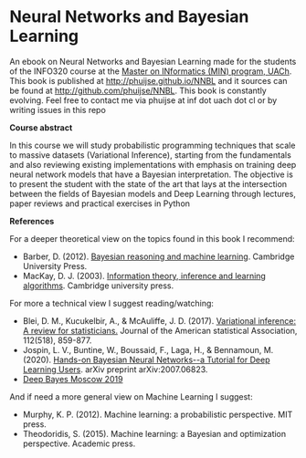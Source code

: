 # Neural Networks and Bayesian Learning

An ebook on Neural Networks and Bayesian Learning made for the students of the INFO320 course at the [Master on INformatics (MIN) program, UACh](http://magister.inf.uach.cl/). This book is published at http://phuijse.github.io/NNBL and it sources can be found at http://github.com/phuijse/NNBL. This book is constantly evolving. Feel free to contact me via phuijse at inf dot uach dot cl or by writing issues in this repo

**Course abstract**

In this course we will study probabilistic programming techniques that scale to massive datasets (Variational Inference), starting from the fundamentals and also reviewing existing implementations with emphasis on training deep neural network models that have a Bayesian interpretation. The objective is to present the student with the state of the art that lays at the intersection between the fields of Bayesian models and Deep Learning through lectures, paper reviews and practical exercises in Python

**References**

For a deeper theoretical view on the topics found in this book I recommend:

- Barber, D. (2012). [Bayesian reasoning and machine learning](http://www.cs.ucl.ac.uk/staff/d.barber/brml/). Cambridge University Press.
- MacKay, D. J. (2003). [Information theory, inference and learning algorithms](http://www.inference.org.uk/mackay/itila/book.html). Cambridge university press.

For more a technical view I suggest reading/watching:

- Blei, D. M., Kucukelbir, A., & McAuliffe, J. D. (2017). [Variational inference: A review for statisticians.](https://arxiv.org/abs/1601.00670) Journal of the American statistical Association, 112(518), 859-877.
- Jospin, L. V., Buntine, W., Boussaid, F., Laga, H., & Bennamoun, M. (2020). [Hands-on Bayesian Neural Networks--a Tutorial for Deep Learning Users](https://arxiv.org/abs/2007.06823). arXiv preprint arXiv:2007.06823.
- [Deep Bayes Moscow 2019](https://www.youtube.com/watch?v=SPgRVzfnESQ&list=PLe5rNUydzV9QHe8VDStpU0o8Yp63OecdW&index=2)

And if need a more general view on Machine Learning I suggest:
- Murphy, K. P. (2012). Machine learning: a probabilistic perspective. MIT press.
- Theodoridis, S. (2015). Machine learning: a Bayesian and optimization perspective. Academic press.



